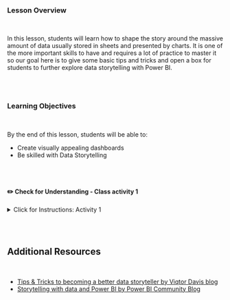 <!-- # Lesson 8.8 - Storytelling -->

### Lesson Overview

<br>

In this lesson, students will learn how to shape the story around the massive amount of data usually stored in sheets and presented by charts. It is one of the more important skills to have and requires a lot of practice to master it so our goal here is to give some basic tips and tricks and open a box for students to further explore data storytelling with Power BI.

<br><br>

### Learning Objectives

<br>

By the end of this lesson, students will be able to:

- Create visually appealing dashboards
- Be skilled with Data Storytelling

<br><br>

#### :pencil2: Check for Understanding - Class activity 1

<details>
  <summary> Click for Instructions: Activity 1 </summary>

<br>

Find similar examples as the one shared in the class with the Spotify personalized story for each user. You should work in groups of 2 or 3 to share the ideas with the rest of the class.

</details>

<br><br>

## Additional Resources

<br>

- [Tips & Tricks to becoming a better data storyteller by Viqtor Davis blog](https://www.viqtordavis.com/en-us/media/storytelling-with-power-bi)
- [Storytelling with data and Power BI by Power BI Community Blog](https://community.powerbi.com/t5/Community-Blog/Storytelling-with-data-and-Power-BI/ba-p/609285)
